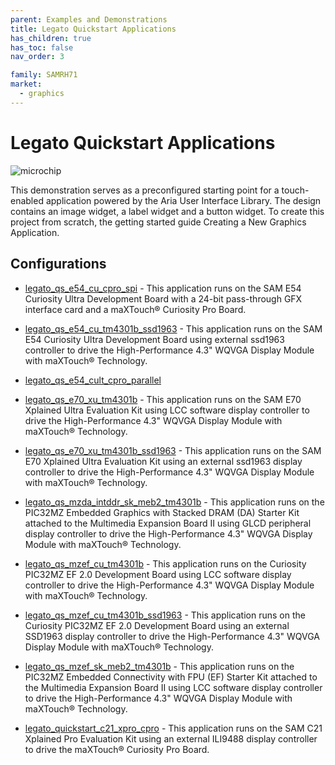 ```yaml
---
parent: Examples and Demonstrations
title: Legato Quickstart Applications
has_children: true
has_toc: false
nav_order: 3

family: SAMRH71
market:
  - graphics
---
```


# Legato Quickstart Applications

![microchip](https://microchip-mplab-harmony.github.io/gfx/aria_quickstart_screen.png)

This demonstration serves as a preconfigured starting point for a touch-enabled application powered by the Aria User Interface Library. The design contains an image widget, a label widget and a button widget. To create this project from scratch, the getting started guide Creating a New Graphics Application.

## Configurations

* [legato_qs_e54_cu_cpro_spi](legato_qs_e54_cu_cpro_spi/readme.md) - This application runs on the SAM E54 Curiosity Ultra Development Board with a 24-bit pass-through GFX interface card and a maXTouch® Curiosity Pro Board. 

* [legato_qs_e54_cu_tm4301b_ssd1963](legato_qs_e54_cu_tm4301b_ssd1963/readme.md) - This application runs on the SAM E54 Curiosity Ultra Development Board using external ssd1963 controller to drive the High-Performance 4.3" WQVGA Display Module with maXTouch® Technology. 

* [legato_qs_e54_cult_cpro_parallel](legato_qs_e54_cult_cpro_parallel/readme.md)

* [legato_qs_e70_xu_tm4301b](legato_qs_e70_xu_tm4301b/readme.md) - This application runs on the SAM E70 Xplained Ultra Evaluation Kit using LCC software display controller to drive the High-Performance 4.3" WQVGA Display Module with maXTouch® Technology. 

* [legato_qs_e70_xu_tm4301b_ssd1963](legato_qs_e70_xu_tm4301b_ssd1963/readme.md) - This application runs on the SAM E70 Xplained Ultra Evaluation Kit using an external ssd1963 display controller to drive the High-Performance 4.3" WQVGA Display Module with maXTouch® Technology. 

* [legato_qs_mzda_intddr_sk_meb2_tm4301b](legato_qs_mzda_intddr_sk_meb2_tm4301b/readme.md) - This application runs on the PIC32MZ Embedded Graphics with Stacked DRAM (DA) Starter Kit attached to the Multimedia Expansion Board II using GLCD peripheral display controller to drive the High-Performance 4.3" WQVGA Display Module with maXTouch® Technology. 

* [legato_qs_mzef_cu_tm4301b](legato_qs_mzef_cu_tm4301b/readme.md) - This application runs on the Curiosity PIC32MZ EF 2.0 Development Board using LCC software display controller to drive the High-Performance 4.3" WQVGA Display Module with maXTouch® Technology. 

* [legato_qs_mzef_cu_tm4301b_ssd1963](legato_qs_mzef_cu_tm4301b_ssd1963/readme.md) - This application runs on the Curiosity PIC32MZ EF 2.0 Development Board using an external SSD1963 display controller to drive the High-Performance 4.3" WQVGA Display Module with maXTouch® Technology.

* [legato_qs_mzef_sk_meb2_tm4301b](legato_qs_mzef_sk_meb2_tm4301b/readme.md) - This application runs on the PIC32MZ Embedded Connectivity with FPU (EF) Starter Kit attached to the Multimedia Expansion Board II using LCC software display controller to drive the High-Performance 4.3" WQVGA Display Module with maXTouch® Technology. 

* [legato_quickstart_c21_xpro_cpro](legato_quickstart_c21_xpro_cpro/readme.md) - This application runs on the SAM C21 Xplained Pro Evaluation Kit using an external ILI9488 display controller to drive the maXTouch® Curiosity Pro Board. 


